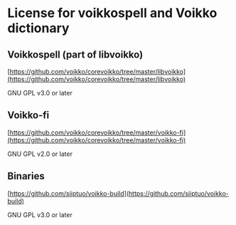 # License for voikkospell and Voikko dictionary

## Voikkospell (part of libvoikko)

[https://github.com/voikko/corevoikko/tree/master/libvoikko](https://github.com/voikko/corevoikko/tree/master/libvoikko)

GNU GPL v3.0 or later

## Voikko-fi

[https://github.com/voikko/corevoikko/tree/master/voikko-fi](https://github.com/voikko/corevoikko/tree/master/voikko-fi)

GNU GPL v2.0 or later

## Binaries

[https://github.com/siiptuo/voikko-build](https://github.com/siiptuo/voikko-build)

GNU GPL v3.0 or later